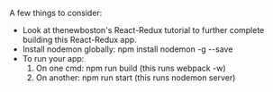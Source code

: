 A few things to consider:

- Look at thenewboston's React-Redux tutorial to further complete building this React-Redux app.
- Install nodemon globally:
	npm install nodemon -g --save
- To run your app:
	1. On one cmd:	npm run build (this runs webpack -w)
	2. On another:	npm run start (this runs nodemon server)